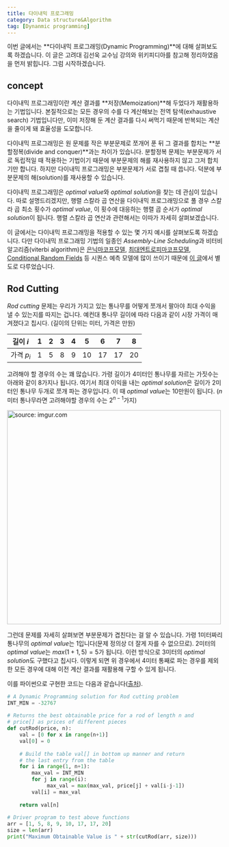 ```yaml
---
title: 다이내믹 프로그래밍
category: Data structure&Algorithm
tag: [Dynanmic programming]
---
```


이번 글에서는 **다이내믹 프로그래밍(Dynamic Programming)**에 대해 살펴보도록 하겠습니다. 이 글은 고려대 김선욱 교수님 강의와 위키피디아를 참고해 정리하였음을 먼저 밝힙니다. 그럼 시작하겠습니다.





## concept

다이내믹 프로그래밍이란 계산 결과를 **저장(Memoization)**해 두었다가 재활용하는 기법입니다. 본질적으로는 모든 경우의 수를 다 계산해보는 전역 탐색(exhaustive search) 기법입니다만, 이미 저장해 둔 계산 결과를 다시 써먹기 때문에 반복되는 계산을 줄이게 돼 효율성을 도모합니다. 

다이내믹 프로그래밍은 원 문제를 작은 부분문제로 쪼개어 푼 뒤 그 결과를 합치는 **분할정복(divide and conquer)**과는 차이가 있습니다. 분할정복 문제는 부분문제가 서로 독립적일 때 적용하는 기법이기 때문에 부분문제의 해를 재사용하지 않고 그저 합치기만 합니다. 하지만 다이내믹 프로그래밍은 부분문제가 서로 겹칠 때 씁니다. 덕분에 부분문제의 해(solution)를 재사용할 수 있습니다. 

다이내믹 프로그래밍은 *optimal value*와 *optimal solution*을 찾는 데 관심이 있습니다. 따로 설명드리겠지만, 행렬 스칼라 곱 연산을 다이내믹 프로그래밍으로 풀 경우 스칼라 곱 최소 횟수가 *optimal value*, 이 횟수에 대응하는 행렬 곱 순서가 *optimal solution*이 됩니다. 행렬 스칼라 곱 연산과 관련해서는 이따가 자세히 살펴보겠습니다.  

이 글에서는 다이내믹 프로그래밍을 적용할 수 있는 몇 가지 예시를 살펴보도록 하겠습니다. 다만 다이내믹 프로그래밍 기법의 일종인 *Assembly-Line Scheduling*과 비터비 알고리즘(viterbi algorithm)은 [은닉마코프모델](https://ratsgo.github.io/machine%20learning/2017/03/18/HMMs/), [최대엔트로피마코프모델](https://ratsgo.github.io/machine%20learning/2017/11/04/MEMMs/), [Conditional Random Fields](https://ratsgo.github.io/machine%20learning/2017/11/10/CRF/) 등 시퀀스 예측 모델에 많이 쓰이기 때문에 [이 글](https://ratsgo.github.io/data%20structure&algorithm/2017/11/14/viterbi/)에서 별도로 다루었습니다.







## Rod Cutting

*Rod cutting* 문제는 우리가 가지고 있는 통나무를 어떻게 쪼개서 팔아야 최대 수익을 낼 수 있는지를 따지는 겁니다. 예컨대 통나무 길이에 따라 다음과 같이 시장 가격이 매겨졌다고 칩시다. (길이의 단위는 미터, 가격은 만원)

|  길이 $i$  |  1   |  2   |  3   |  4   |  5   |  6   |  7   |  8   |
| :------: | :--: | :--: | :--: | :--: | :--: | :--: | :--: | :--: |
| 가격 $p_i$ |  1   |  5   |  8   |  9   |  10  |  17  |  17  |  20  |

고려해야 할 경우의 수는 꽤 많습니다. 가령 길이가 4미터인 통나무를 자르는 가짓수는 아래와 같이 8가지나 됩니다. 여기서 최대 이익을 내는 *optimal solution*은 길이가 2미터인 통나무 두개로 쪼개 파는 경우입니다. 이 때 *optimal value*는 10만원이 됩니다. ($n$미터 통나무라면 고려해야할 경우의 수는 $2^{n-1}$가지)



<a href="https://imgur.com/gZjcpXr"><img src="https://i.imgur.com/gZjcpXr.png" width="500px" title="source: imgur.com" /></a>



그런데 문제를 자세히 살펴보면 부분문제가 겹친다는 걸 알 수 있습니다. 가령 1미터짜리 통나무의 *optimal value*는 1입니다(문제 정의상 더 잘게 자를 수 없으므로). 2미터의 *optimal value*는 $max(1+1, 5)=5$가 됩니다. 이런 방식으로 3미터의 *optimal solution*도 구했다고 칩시다. 이렇게 되면 위 경우에서 4미터 통째로 파는 경우를 제외한 모든 경우에 대해 이전 계산 결과를 재활용해 구할 수 있게 됩니다. 

이를 파이썬으로 구현한 코드는 다음과 같습니다([출처]()).

```python
# A Dynamic Programming solution for Rod cutting problem
INT_MIN = -32767
 
# Returns the best obtainable price for a rod of length n and
# price[] as prices of different pieces
def cutRod(price, n):
    val = [0 for x in range(n+1)]
    val[0] = 0
 
    # Build the table val[] in bottom up manner and return
    # the last entry from the table
    for i in range(1, n+1):
        max_val = INT_MIN
        for j in range(i):
             max_val = max(max_val, price[j] + val[i-j-1])
        val[i] = max_val
 
    return val[n]
 
# Driver program to test above functions
arr = [1, 5, 8, 9, 10, 17, 17, 20]
size = len(arr)
print("Maximum Obtainable Value is " + str(cutRod(arr, size)))
```